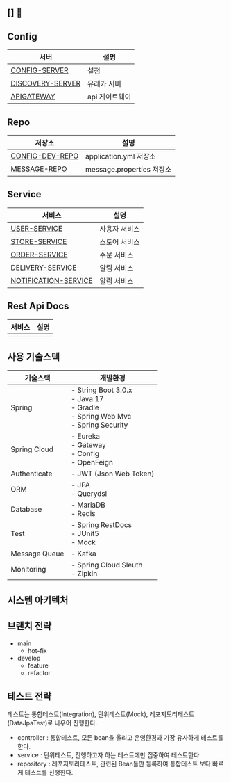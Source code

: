 ## [] 👋

<!--


**Here are some ideas to get you started:**

🙋‍♀️ A short introduction - what is your organization all about?
🌈 Contribution guidelines - how can the community get involved?
👩‍💻 Useful resources - where can the community find your docs? Is there anything else the community should know?
🍿 Fun facts - what does your team eat for breakfast?
🧙 Remember, you can do mighty things with the power of [Markdown](https://docs.github.com/github/writing-on-github/getting-started-with-writing-and-formatting-on-github/basic-writing-and-formatting-syntax)
-->

<!-- ## Client Server
| 서버 | 설명 |
| --- | --- |
| [JEEOK-CLIENT-VUE](https://github.com/heechul90/project-jeeok/tree/main/jeeok-client-vue) | Front end 서버 |

## API Gateway Server
| 서버 | 설명 |
| --- | --- |
| [APIGATEWAY-SERVER](https://github.com/heechul90/project-jeeok/tree/main/apigateway-server) | 모든 요청을 통과하는 API 라우팅 서버 |

## Config Server
| 서버 | 설명 |
| --- | --- |
| [CONFIG-SERVER](https://github.com/heechul90/project-jeeok/tree/main/config-server) | 각 서버의 application.yml을 관리하는 서버 |
-->

## Config
| 서버 | 설명 |
| --- | --- |
| [CONFIG-SERVER](https://github.com/woorinpang/config-server) | 설정 |
| [DISCOVERY-SERVER](https://github.com/woorinpang/discovery-server) | 유레카 서버 |
| [APIGATEWAY](https://github.com/woorinpang/apigateway) | api 게이트웨이 |

## Repo
| 저장소 | 설명 |
| --- | --- |
| [CONFIG-DEV-REPO](https://github.com/woorinpang/config-repo) | application.yml 저장소 |
| [MESSAGE-REPO](https://github.com/woorinpang/messages-repo) | message.properties 저장소 |


## Service
| 서비스 | 설명 |
| --- | --- |
| [USER-SERVICE](https://github.com/woorinpang/user-service) | 사용자 서비스 |
| [STORE-SERVICE](https://github.com/woorinpang/store-service) | 스토어 서비스 |
| [ORDER-SERVICE](https://github.com/woorinpang/order-service) | 주문 서비스 |
| [DELIVERY-SERVICE]() | 알림 서비스 |
| [NOTIFICATION-SERVICE]() | 알림 서비스 | 

## Rest Api Docs
| 서비스 | 설명 |
| --- | --- |
|  |  |

## 사용 기술스텍
| 기술스택 | 개발환경 |
| --- | --- |
| Spring | - String Boot 3.0.x </br> - Java 17 </br> - Gradle </br> - Spring Web Mvc </br> - Spring Security |
| Spring Cloud | - Eureka </br> - Gateway </br> - Config </br> - OpenFeign |
| Authenticate | - JWT (Json Web Token) |
| ORM | - JPA </br> - Querydsl |
| Database | - MariaDB </br> - Redis |
| Test | - Spring RestDocs </br> - JUnit5 </br> - Mock |
| Message Queue | - Kafka |
| Monitoring | - Spring Cloud Sleuth </br> - Zipkin |

## 시스템 아키텍처

## 브랜치 전략
- main
  - hot-fix
- develop
  - feature
  - refactor

## 테스트 전략
테스트는 통합테스트(Integration), 단위테스트(Mock), 레포지토리테스트(DataJpaTest)로 나우어 진행한다.
- controller : 통합테스트, 모든 bean을 올리고 운영환경과 가장 유사하게 테스트를 한다.
- service : 단위테스트, 진행하고자 하는 테스트에만 집중하여 테스트한다.
- repository : 레포지토리테스트, 관련된 Bean들만 등록하여 통합테스트 보다 빠르게 테스트를 진행한다.

  
